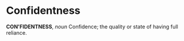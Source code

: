 # Confidentness

**CON'FIDENTNESS**, _noun_ Confidence; the quality or state of having full reliance.